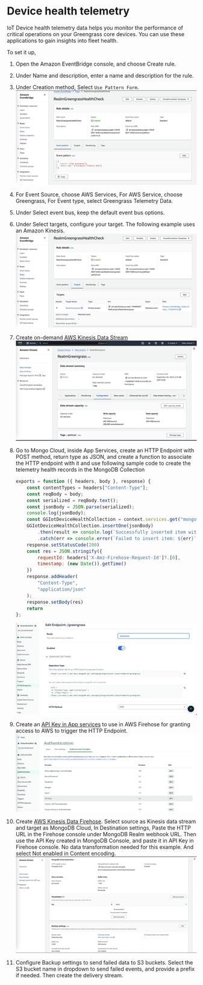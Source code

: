 # Device health telemetry

IoT Device health telemetry data helps you monitor the performance of critical operations on your Greengrass core devices. You can use these applications to gain insights into fleet health.

To set it up,

1. Open the Amazon EventBridge console, and choose Create rule.
2. Under Name and description, enter a name and description for the rule.
3. Under Creation method, Select `Use Pattern Form`. ![Pattern](../../media/eb-pattern.png)
4. For Event Source, choose AWS Services, For AWS Service, choose Greengrass, For Event type, select Greengrass Telemetry Data.
5. Under Select event bus, keep the default event bus options.
6. Under Select targets, configure your target. The following example uses an Amazon Kinesis. ![Target](../../media/eb-target.png)
7. Create on-demand [AWS Kinesis Data Stream ](https://us-east-1.console.aws.amazon.com/kinesis/home?region=us-east-1#/streams/create) ![DS](../../media/stream.png)
8. Go to Mongo Cloud, inside App Services, create an HTTP Endpoint with POST method, return type as JSON, and create a function to associate the HTTP endpoint with it and use following sample code to create the telemetry health records in the MongoDB Collection

    ```javascript
    exports = function ({ headers, body }, response) {
        const contentTypes = headers["Content-Type"];
        const reqBody = body;
        const serialized = reqBody.text();
        const jsonBody = JSON.parse(serialized);
        console.log(jsonBody);
        const GGIotDeviceHealthCollection = context.services.get("mongodb-atlas").db("VehicleMaintenance").collection("DeviceHealth");
        GGIotDeviceHealthCollection.insertOne(jsonBody)
            .then(result => console.log(`Successfully inserted item with _id: ${result.insertedId}`))
            .catch(err => console.error(`Failed to insert item: ${err}`))
        response.setStatusCode(200)
        const res = JSON.stringify({
            requestId: headers['X-Amz-Firehose-Request-Id']?.[0],
            timestamp: (new Date()).getTime()
        })
        response.addHeader(
            "Content-Type",
            "application/json"
        );
        response.setBody(res)
        return
    };
    ```
    ![Http](../../media/http-endpoint.png)

9. Create an [API Key in App services](https://www.mongodb.com/docs/atlas/app-services/authentication/api-key/) to use in AWS Firehose for granting access to AWS to trigger the HTTP Endpoint. ![ApiKey](../../media/app-services-apikey-create.png)

10. Create [AWS Kinesis Data Firehose](https://us-east-1.console.aws.amazon.com/firehose/home?region=us-east-1#/create). Select source as Kinesis data stream and target as MongoDB Cloud, In Destination settings, Paste the HTTP URL in the Firehose console under MongoDB Realm webhook URL. Then use the API Key created in MongoDB Console, and paste it in API Key in Firehose console. No data transformation needed for this example. And select Not enabled in Content encoding. ![Firehose](../../media/firehose.png)

11. Configure Backup settings to send failed data to S3 buckets. Select the S3 bucket name in dropdown to send failed events, and provide a prefix if needed. Then create the delivery stream.
